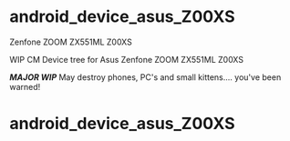 # android_device_asus_Z00XS
Zenfone ZOOM ZX551ML Z00XS

WIP CM Device tree for Asus Zenfone ZOOM ZX551ML Z00XS

***MAJOR WIP***
May destroy phones, PC's and small kittens.... you've been warned!
# android_device_asus_Z00XS
